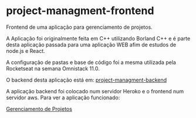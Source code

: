 # project-managment-frontend
Frontend de uma aplicação para gerenciamento de projetos. 

A Aplicação foi originalmente feita em C++ utilizando Borland C++ e é parte desta aplicação passada para
uma aplicação WEB afim de estudos de node.js e React.

A configuração de pastas e base de código foi a mesma utilizada pela Rocketseat na semana Omnistack 11.0.

O backend desta aplicação está em: [project-managment-backend](https://github.com/Clodoaldocm/project-managment-backend)

A aplicação backend foi colocado num servidor Heroko e o frontend num servidor aws. Para ver a aplicação funcionado:

[Gerenciamento de Projetos](http://projectsman.s3-website.us-east-1.amazonaws.com/)


